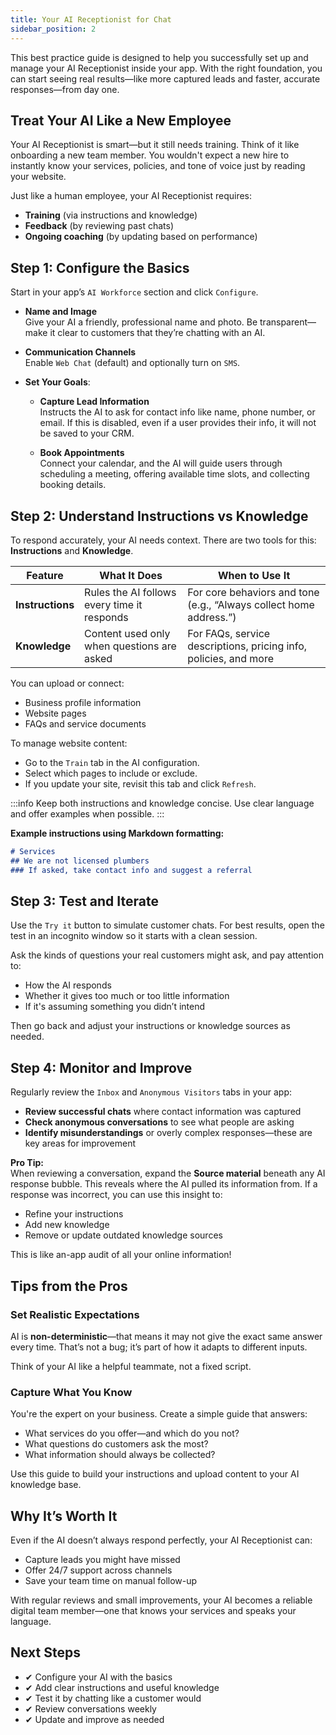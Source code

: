 ```yaml
---
title: Your AI Receptionist for Chat
sidebar_position: 2
---
```

This best practice guide is designed to help you successfully set up and manage your AI Receptionist inside your app. With the right foundation, you can start seeing real results—like more captured leads and faster, accurate responses—from day one.

## Treat Your AI Like a New Employee

Your AI Receptionist is smart—but it still needs training. Think of it like onboarding a new team member. You wouldn't expect a new hire to instantly know your services, policies, and tone of voice just by reading your website.

Just like a human employee, your AI Receptionist requires:

- **Training** (via instructions and knowledge)
- **Feedback** (by reviewing past chats)
- **Ongoing coaching** (by updating based on performance)

## Step 1: Configure the Basics

Start in your app’s `AI Workforce` section and click `Configure`.

- **Name and Image**  
  Give your AI a friendly, professional name and photo. Be transparent—make it clear to customers that they’re chatting with an AI.

- **Communication Channels**  
  Enable `Web Chat` (default) and optionally turn on `SMS`.

- **Set Your Goals**:
  - **Capture Lead Information**  
    Instructs the AI to ask for contact info like name, phone number, or email. If this is disabled, even if a user provides their info, it will not be saved to your CRM.

  - **Book Appointments**  
    Connect your calendar, and the AI will guide users through scheduling a meeting, offering available time slots, and collecting booking details.

## Step 2: Understand Instructions vs Knowledge

To respond accurately, your AI needs context. There are two tools for this: **Instructions** and **Knowledge**.

| Feature        | What It Does                                   | When to Use It                                                           |
|----------------|------------------------------------------------|--------------------------------------------------------------------------|
| **Instructions** | Rules the AI follows every time it responds   | For core behaviors and tone (e.g., “Always collect home address.”)       |
| **Knowledge**     | Content used only when questions are asked     | For FAQs, service descriptions, pricing info, policies, and more         |

You can upload or connect:
- Business profile information
- Website pages
- FAQs and service documents

To manage website content:
- Go to the `Train` tab in the AI configuration.
- Select which pages to include or exclude.
- If you update your site, revisit this tab and click `Refresh`.

:::info
Keep both instructions and knowledge concise. Use clear language and offer examples when possible.
:::

**Example instructions using Markdown formatting:**

```markdown
# Services
## We are not licensed plumbers
### If asked, take contact info and suggest a referral
```

## Step 3: Test and Iterate

Use the `Try it` button to simulate customer chats. For best results, open the test in an incognito window so it starts with a clean session.

Ask the kinds of questions your real customers might ask, and pay attention to:

- How the AI responds
- Whether it gives too much or too little information
- If it's assuming something you didn’t intend

Then go back and adjust your instructions or knowledge sources as needed.

## Step 4: Monitor and Improve

Regularly review the `Inbox` and `Anonymous Visitors` tabs in your app:

- **Review successful chats** where contact information was captured
- **Check anonymous conversations** to see what people are asking
- **Identify misunderstandings** or overly complex responses—these are key areas for improvement

**Pro Tip:**  
When reviewing a conversation, expand the **Source material** beneath any AI response bubble. This reveals where the AI pulled its information from. If a response was incorrect, you can use this insight to:
- Refine your instructions
- Add new knowledge
- Remove or update outdated knowledge sources

This is like an-app audit of all your online information!

## Tips from the Pros

### Set Realistic Expectations

AI is **non-deterministic**—that means it may not give the exact same answer every time. That’s not a bug; it’s part of how it adapts to different inputs.

Think of your AI like a helpful teammate, not a fixed script.

### Capture What You Know

You're the expert on your business. Create a simple guide that answers:

- What services do you offer—and which do you not?
- What questions do customers ask the most?
- What information should always be collected?

Use this guide to build your instructions and upload content to your AI knowledge base.

## Why It’s Worth It

Even if the AI doesn’t always respond perfectly, your AI Receptionist can:

- Capture leads you might have missed
- Offer 24/7 support across channels
- Save your team time on manual follow-up

With regular reviews and small improvements, your AI becomes a reliable digital team member—one that knows your services and speaks your language.

## Next Steps

- ✔ Configure your AI with the basics  
- ✔ Add clear instructions and useful knowledge  
- ✔ Test it by chatting like a customer would  
- ✔ Review conversations weekly  
- ✔ Update and improve as needed  
